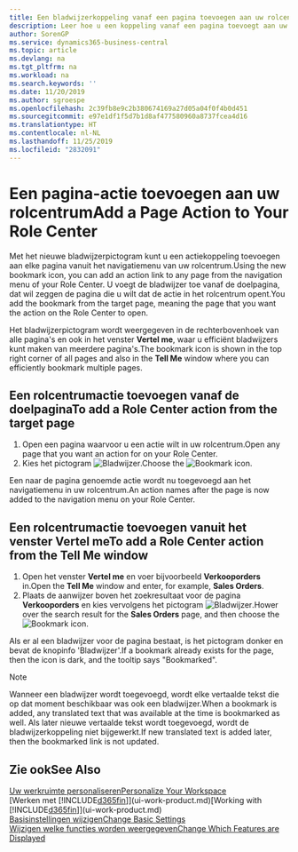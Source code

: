 ```yaml
---
title: Een bladwijzerkoppeling vanaf een pagina toevoegen aan uw rolcentrum | Microsoft Docs
description: Leer hoe u een koppeling vanaf een pagina toevoegt aan uw rolcentrum.
author: SorenGP
ms.service: dynamics365-business-central
ms.topic: article
ms.devlang: na
ms.tgt_pltfrm: na
ms.workload: na
ms.search.keywords: ''
ms.date: 11/20/2019
ms.author: sgroespe
ms.openlocfilehash: 2c39fb8e9c2b380674169a27d05a04f0f4b0d451
ms.sourcegitcommit: e97e1df1f5d7b1d8af477580960a8737fcea4d16
ms.translationtype: HT
ms.contentlocale: nl-NL
ms.lasthandoff: 11/25/2019
ms.locfileid: "2832091"
---
```

# <a name="add-a-page-action-to-your-role-center"></a><span data-ttu-id="bc440-103">Een pagina-actie toevoegen aan uw rolcentrum</span><span class="sxs-lookup"><span data-stu-id="bc440-103">Add a Page Action to Your Role Center</span></span>
<span data-ttu-id="bc440-104">Met het nieuwe bladwijzerpictogram kunt u een actiekoppeling toevoegen aan elke pagina vanuit het navigatiemenu van uw rolcentrum.</span><span class="sxs-lookup"><span data-stu-id="bc440-104">Using the new bookmark icon, you can add an action link to any page from the navigation menu of your Role Center.</span></span> <span data-ttu-id="bc440-105">U voegt de bladwijzer toe vanaf de doelpagina, dat wil zeggen de pagina die u wilt dat de actie in het rolcentrum opent.</span><span class="sxs-lookup"><span data-stu-id="bc440-105">You add the bookmark from the target page, meaning the page that you want the action on the Role Center to open.</span></span>

<span data-ttu-id="bc440-106">Het bladwijzerpictogram wordt weergegeven in de rechterbovenhoek van alle pagina's en ook in het venster **Vertel me**, waar u efficiënt bladwijzers kunt maken van meerdere pagina's.</span><span class="sxs-lookup"><span data-stu-id="bc440-106">The bookmark icon is shown in the top right corner of all pages and also in the **Tell Me** window where you can efficiently bookmark multiple pages.</span></span>

## <a name="to-add-a-role-center-action-from-the-target-page"></a><span data-ttu-id="bc440-107">Een rolcentrumactie toevoegen vanaf de doelpagina</span><span class="sxs-lookup"><span data-stu-id="bc440-107">To add a Role Center action from the target page</span></span>
1. <span data-ttu-id="bc440-108">Open een pagina waarvoor u een actie wilt in uw rolcentrum.</span><span class="sxs-lookup"><span data-stu-id="bc440-108">Open any page that you want an action for on your Role Center.</span></span>
2. <span data-ttu-id="bc440-109">Kies het pictogram ![Bladwijzer](media/ui_bookmark_icon.png "Bladwijzer").</span><span class="sxs-lookup"><span data-stu-id="bc440-109">Choose the ![Bookmark](media/ui_bookmark_icon.png "Bookmark") icon.</span></span>

<span data-ttu-id="bc440-110">Een naar de pagina genoemde actie wordt nu toegevoegd aan het navigatiemenu in uw rolcentrum.</span><span class="sxs-lookup"><span data-stu-id="bc440-110">An action names after the page is now added to the navigation menu on your Role Center.</span></span>

## <a name="to-add-a-role-center-action-from-the-tell-me-window"></a><span data-ttu-id="bc440-111">Een rolcentrumactie toevoegen vanuit het venster Vertel me</span><span class="sxs-lookup"><span data-stu-id="bc440-111">To add a Role Center action from the Tell Me window</span></span>
1. <span data-ttu-id="bc440-112">Open het venster **Vertel me** en voer bijvoorbeeld **Verkooporders** in.</span><span class="sxs-lookup"><span data-stu-id="bc440-112">Open the **Tell Me** window and enter, for example, **Sales Orders**.</span></span>
2. <span data-ttu-id="bc440-113">Plaats de aanwijzer boven het zoekresultaat voor de pagina **Verkooporders** en kies vervolgens het pictogram ![Bladwijzer](media/ui_bookmark_icon.png "Bladwijzer").</span><span class="sxs-lookup"><span data-stu-id="bc440-113">Hower over the search result for the **Sales Orders** page, and then choose the ![Bookmark](media/ui_bookmark_icon.png "Bookmark") icon.</span></span>

<span data-ttu-id="bc440-114">Als er al een bladwijzer voor de pagina bestaat, is het pictogram donker en bevat de knopinfo 'Bladwijzer'.</span><span class="sxs-lookup"><span data-stu-id="bc440-114">If a bookmark already exists for the page, then the icon is dark, and the tooltip says "Bookmarked".</span></span>

> [!NOTE]  
> <span data-ttu-id="bc440-115">Wanneer een bladwijzer wordt toegevoegd, wordt elke vertaalde tekst die op dat moment beschikbaar was ook een bladwijzer.</span><span class="sxs-lookup"><span data-stu-id="bc440-115">When a bookmark is added, any translated text that was available at the time is bookmarked as well.</span></span> <span data-ttu-id="bc440-116">Als later nieuwe vertaalde tekst wordt toegevoegd, wordt de bladwijzerkoppeling niet bijgewerkt.</span><span class="sxs-lookup"><span data-stu-id="bc440-116">If new translated text is added later, then the bookmarked link is not updated.</span></span>

## <a name="see-also"></a><span data-ttu-id="bc440-117">Zie ook</span><span class="sxs-lookup"><span data-stu-id="bc440-117">See Also</span></span>
[<span data-ttu-id="bc440-118">Uw werkruimte personaliseren</span><span class="sxs-lookup"><span data-stu-id="bc440-118">Personalize Your Workspace</span></span>](ui-personalization-user.md)  
<span data-ttu-id="bc440-119">[Werken met [!INCLUDE[d365fin](includes/d365fin_md.md)]](ui-work-product.md)</span><span class="sxs-lookup"><span data-stu-id="bc440-119">[Working with [!INCLUDE[d365fin](includes/d365fin_md.md)]](ui-work-product.md)</span></span>  
[<span data-ttu-id="bc440-120">Basisinstellingen wijzigen</span><span class="sxs-lookup"><span data-stu-id="bc440-120">Change Basic Settings</span></span>](ui-change-basic-settings.md)  
[<span data-ttu-id="bc440-121">Wijzigen welke functies worden weergegeven</span><span class="sxs-lookup"><span data-stu-id="bc440-121">Change Which Features are Displayed</span></span>](ui-experiences.md)  
